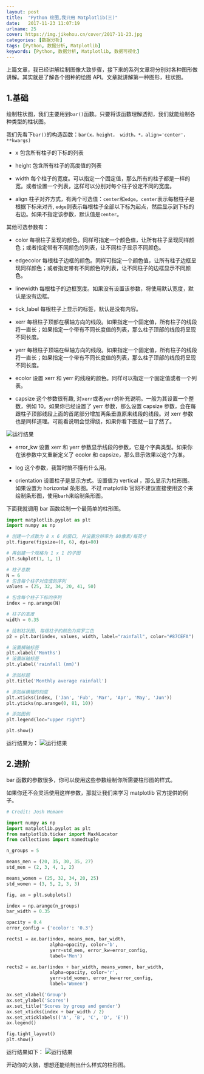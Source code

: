 ```yaml
---
layout: post
title:  "Python 绘图,我只用 Matplotlib(三)"
date:   2017-11-23 11:07:19
urlname: 25
cover: https://img.jikehou.cn/cover/2017-11-23.jpg
categories: [数据分析]
tags: [Python, 数据分析, Matplotlib]
keywords: [Python, 数据分析, Matplotlib, 数据可视化]
---
```

上篇文章，我已经讲解绘制图像大致步骤，接下来的系列文章将分别对各种图形做讲解。其实就是了解各个图种的绘图 API。文章就讲解第一种图形，柱状图。

## 1.基础
绘制柱状图，我们主要用到`bar()`函数。只要将该函数理解透彻，我们就能绘制各种类型的柱状图。
<!-- more -->
我们先看下`bar()`的构造函数：`bar(x，height， width，*，align='center'，**kwargs)`

- x
包含所有柱子的下标的列表

- height
包含所有柱子的高度值的列表

- width
每个柱子的宽度。可以指定一个固定值，那么所有的柱子都是一样的宽。或者设置一个列表，这样可以分别对每个柱子设定不同的宽度。

- align
柱子对齐方式，有两个可选值：`center`和`edge`。`center`表示每根柱子是根据下标来对齐, `edge`则表示每根柱子全部以下标为起点，然后显示到下标的右边。如果不指定该参数，默认值是`center`。

其他可选参数有：
- color
每根柱子呈现的颜色。同样可指定一个颜色值，让所有柱子呈现同样颜色；或者指定带有不同颜色的列表，让不同柱子显示不同颜色。

- edgecolor
每根柱子边框的颜色。同样可指定一个颜色值，让所有柱子边框呈现同样颜色；或者指定带有不同颜色的列表，让不同柱子的边框显示不同颜色。

- linewidth
每根柱子的边框宽度。如果没有设置该参数，将使用默认宽度，默认是没有边框。

- tick_label
每根柱子上显示的标签，默认是没有内容。

- xerr
每根柱子顶部在横轴方向的线段。如果指定一个固定值，所有柱子的线段将一直长；如果指定一个带有不同长度值的列表，那么柱子顶部的线段将呈现不同长度。

- yerr
每根柱子顶端在纵轴方向的线段。如果指定一个固定值，所有柱子的线段将一直长；如果指定一个带有不同长度值的列表，那么柱子顶部的线段将呈现不同长度。

- ecolor
设置 xerr 和 yerr 的线段的颜色。同样可以指定一个固定值或者一个列表。

- capsize
这个参数很有趣, 对`xerr`或者`yerr`的补充说明。一般为其设置一个整数，例如 10。如果你已经设置了 
yerr 参数，那么设置 capsize 参数，会在每跟柱子顶部线段上面的首尾部分增加两条垂直原来线段的线段。对 xerr 参数也是同样道理。可能看说明会觉得绕，如果你看下图就一目了然了。

![运行结果](https://img.jikehou.cn/img/49_1.png)

- error_kw
设置 xerr 和 yerr 参数显示线段的参数，它是个字典类型。如果你在该参数中又重新定义了 ecolor 和 capsize，那么显示效果以这个为准。

- log
这个参数，我暂时搞不懂有什么用。

- orientation
设置柱子是显示方式。设置值为 vertical ，那么显示为柱形图。如果设置为 horizontal 条形图。不过 matplotlib 官网不建议直接使用这个来绘制条形图，使用`barh`来绘制条形图。



下面我就调用 bar 函数绘制一个最简单的柱形图。
```python
import matplotlib.pyplot as plt
import numpy as np

# 创建一个点数为 8 x 6 的窗口, 并设置分辨率为 80像素/每英寸
plt.figure(figsize=(8, 6), dpi=80)

# 再创建一个规格为 1 x 1 的子图
plt.subplot(1, 1, 1)

# 柱子总数
N = 6
# 包含每个柱子对应值的序列
values = (25, 32, 34, 20, 41, 50)

# 包含每个柱子下标的序列
index = np.arange(N)

# 柱子的宽度
width = 0.35

# 绘制柱状图, 每根柱子的颜色为紫罗兰色
p2 = plt.bar(index, values, width, label="rainfall", color="#87CEFA")

# 设置横轴标签
plt.xlabel('Months')
# 设置纵轴标签
plt.ylabel('rainfall (mm)')

# 添加标题
plt.title('Monthly average rainfall')

# 添加纵横轴的刻度
plt.xticks(index, ('Jan', 'Fub', 'Mar', 'Apr', 'May', 'Jun'))
plt.yticks(np.arange(0, 81, 10))

# 添加图例
plt.legend(loc="upper right")

plt.show()
```

运行结果为：
![运行结果](https://img.jikehou.cn/img/49_2.png)


## 2.进阶
bar 函数的参数很多，你可以使用这些参数绘制你所需要柱形图的样式。

如果你还不会灵活使用这样参数，那就让我们来学习 matplotlib 官方提供的例子。
```python
# Credit: Josh Hemann

import numpy as np
import matplotlib.pyplot as plt
from matplotlib.ticker import MaxNLocator
from collections import namedtuple

n_groups = 5

means_men = (20, 35, 30, 35, 27)
std_men = (2, 3, 4, 1, 2)

means_women = (25, 32, 34, 20, 25)
std_women = (3, 5, 2, 3, 3)

fig, ax = plt.subplots()

index = np.arange(n_groups)
bar_width = 0.35

opacity = 0.4
error_config = {'ecolor': '0.3'}

rects1 = ax.bar(index, means_men, bar_width,
                alpha=opacity, color='b',
                yerr=std_men, error_kw=error_config,
                label='Men')

rects2 = ax.bar(index + bar_width, means_women, bar_width,
                alpha=opacity, color='r',
                yerr=std_women, error_kw=error_config,
                label='Women')

ax.set_xlabel('Group')
ax.set_ylabel('Scores')
ax.set_title('Scores by group and gender')
ax.set_xticks(index + bar_width / 2)
ax.set_xticklabels(('A', 'B', 'C', 'D', 'E'))
ax.legend()

fig.tight_layout()
plt.show()
```

运行结果如下：
![运行结果](https://img.jikehou.cn/img/49_3.png)


开动你的大脑，想想还能绘制出什么样式的柱形图。